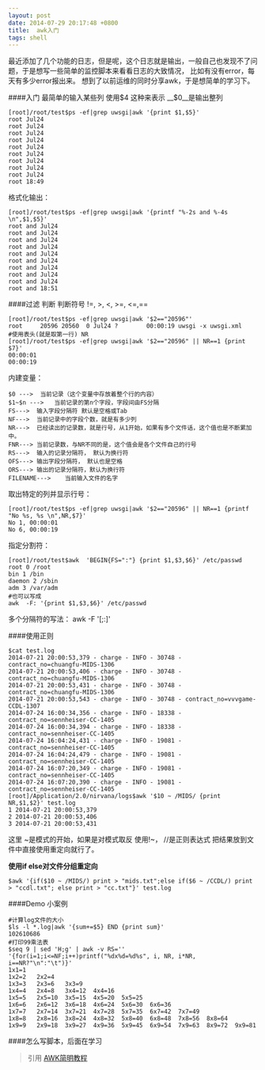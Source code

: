 ```yaml
---
layout: post
date: 2014-07-29 20:17:48 +0800
title:  awk入门
tags: shell
---
```


最近添加了几个功能的日志，但是呢，这个日志就是输出，一般自己也发现不了问题，于是想写一些简单的监控脚本来看看日志的大致情况，
比如有没有error，每天有多少error报出来。 想到了以前运维的同时分享awk，于是想简单的学习下。


####入门
最简单的输入某些列 使用$4 这种来表示  __$0__是输出整列

    [root]/root/test$ps -ef|grep uwsgi|awk '{print $1,$5}'
    root Jul24
    root Jul24
    root Jul24
    root Jul24
    root Jul24
    root Jul24
    root Jul24
    root Jul24
    root Jul24
    root 18:49

格式化输出：

    [root]/root/test$ps -ef|grep uwsgi|awk '{printf "%-2s and %-4s \n",$1,$5}'
    root and Jul24
    root and Jul24
    root and Jul24
    root and Jul24
    root and Jul24
    root and Jul24
    root and Jul24
    root and Jul24
    root and Jul24
    root and 18:51

####过滤 判断
判断符号 !=, >, <, >=, <=,==

    [root]/root/test$ps -ef|grep uwsgi|awk '$2=="20596"'
    root     20596 20560  0 Jul24 ?        00:00:19 uwsgi -x uwsgi.xml
    #使用表头(就是取第一行) NR
    [root]/root/test$ps -ef|grep uwsgi|awk '$2=="20596" || NR==1 {print $7}'
    00:00:01
    00:00:19

内建变量：

    $0 --->  当前记录（这个变量中存放着整个行的内容）
    $1~$n --->   当前记录的第n个字段，字段间由FS分隔
    FS--->  输入字段分隔符 默认是空格或Tab
    NF--->  当前记录中的字段个数，就是有多少列
    NR--->  已经读出的记录数，就是行号，从1开始，如果有多个文件话，这个值也是不断累加中。
    FNR---> 当前记录数，与NR不同的是，这个值会是各个文件自己的行号
    RS--->  输入的记录分隔符， 默认为换行符
    OFS---> 输出字段分隔符， 默认也是空格
    ORS---> 输出的记录分隔符，默认为换行符
    FILENAME--->    当前输入文件的名字

取出特定的列并显示行号：

    [root]/root/test$ps -ef|grep uwsgi|awk '$2=="20596" || NR==1 {printf "No %s, %s \n",NR,$7}'
    No 1, 00:00:01
    No 6, 00:00:19

指定分割符：

    [root]/root/test$awk  'BEGIN{FS=":"} {print $1,$3,$6}' /etc/passwd
    root 0 /root
    bin 1 /bin
    daemon 2 /sbin
    adm 3 /var/adm
    #也可以写成
    awk  -F: '{print $1,$3,$6}' /etc/passwd

多个分隔符的写法： awk -F '[;:]'

####使用正则

    $cat test.log
    2014-07-21 20:00:53,379 - charge - INFO - 30748 - contract_no=chuangfu-MIDS-1306
    2014-07-21 20:00:53,406 - charge - INFO - 30748 - contract_no=chuangfu-MIDS-1306
    2014-07-21 20:00:53,431 - charge - INFO - 30748 - contract_no=chuangfu-MIDS-1306
    2014-07-21 20:00:53,543 - charge - INFO - 30748 - contract_no=vvvgame-CCDL-1307
    2014-07-24 16:00:34,356 - charge - INFO - 18338 - contract_no=sennheiser-CC-1405
    2014-07-24 16:00:34,394 - charge - INFO - 18338 - contract_no=sennheiser-CC-1405
    2014-07-24 16:04:24,431 - charge - INFO - 19081 - contract_no=sennheiser-CC-1405
    2014-07-24 16:04:24,479 - charge - INFO - 19081 - contract_no=sennheiser-CC-1405
    2014-07-24 16:07:20,349 - charge - INFO - 19081 - contract_no=sennheiser-CC-1405
    2014-07-24 16:07:20,390 - charge - INFO - 19081 - contract_no=sennheiser-CC-1405
    [root]/Application/2.0/nirvana/logs$awk '$10 ~ /MIDS/ {print NR,$1,$2}' test.log
    1 2014-07-21 20:00:53,379
    2 2014-07-21 20:00:53,406
    3 2014-07-21 20:00:53,431

这里 ~是模式的开始，如果是对模式取反 使用!~， //是正则表达式
把结果放到文件中直接使用重定向就行了。

__使用if else对文件分组重定向__

    $awk '{if($10 ~ /MIDS/) print > "mids.txt";else if($6 ~ /CCDL/) print > "ccdl.txt"; else print > "cc.txt"}' test.log

####Demo  小案例

    #计算log文件的大小
    $ls -l *.log|awk '{sum+=$5} END {print sum}'
    102610686
    #打印99乘法表
    $seq 9 | sed 'H;g' | awk -v RS='' '{for(i=1;i<=NF;i++)printf("%dx%d=%d%s", i, NR, i*NR, i==NR?"\n":"\t")}'
    1x1=1
    1x2=2   2x2=4
    1x3=3   2x3=6   3x3=9
    1x4=4   2x4=8   3x4=12  4x4=16
    1x5=5   2x5=10  3x5=15  4x5=20  5x5=25
    1x6=6   2x6=12  3x6=18  4x6=24  5x6=30  6x6=36
    1x7=7   2x7=14  3x7=21  4x7=28  5x7=35  6x7=42  7x7=49
    1x8=8   2x8=16  3x8=24  4x8=32  5x8=40  6x8=48  7x8=56  8x8=64
    1x9=9   2x9=18  3x9=27  4x9=36  5x9=45  6x9=54  7x9=63  8x9=72  9x9=81


####怎么写脚本，后面在学习
>引用
>[AWK简明教程](http://coolshell.cn/articles/9070.html)
